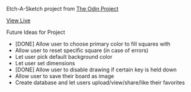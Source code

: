 Etch-A-Sketch project from [The Odin Project](https://www.theodinproject.com/courses/web-development-101/lessons/etch-a-sketch-project)

[View Live](https://jmorales2012.github.io/etch-a-sketch/)


Future Ideas for Project
* [DONE] Allow user to choose primary color to fill squares with
* Allow  user to reset specific square (in case of errors)
* Let user pick default background color
* Let user set dimensions
* [DONE] Allow user to disable drawing if certain key is held down
* Allow user to save their board as image
* Create database and let users upload/view/share/like their favorites